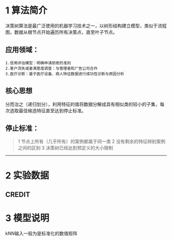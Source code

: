 # 1 算法简介
决策树算法是最广泛使用的机器学习技术之一，以树形结构建立模型，类似于流程图，数据从根节点开始遍历所有决策点，直至叶子节点。

## 应用领域：
    1.信用评估模型：明确申请拒绝的准则
    2.客户流失或者满意度调查：与管理者和广告公司合作
    3.医疗诊断：基于医疗设备、病人特征数据进行成功性诊断与原因分析
	
## 核心思想
分而治之（递归划分），利用特征的值将数据分解成具有相似类的较小的子集，每次选取最佳候选特征直至达到停止标准。

## 停止标准：
>1 节点上所有（几乎所有）的案例都属于同一类
>2 没有剩余的特征辨别案例之间的区别
>3 决策树已经达到预定义的大小限制

---

# 2 实验数据
CREDIT
---

# 3 模型说明
kNN输入一般为是标准化的数值矩阵